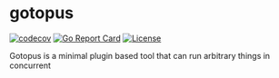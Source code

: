 # gotopus

[![codecov](https://codecov.io/gh/lherman-cs/gotopus/branch/master/graph/badge.svg)](https://codecov.io/gh/lherman-cs/gotopus)
[![Go Report Card](https://goreportcard.com/badge/github.com/lherman-cs/gotopus)](https://goreportcard.com/report/github.com/lherman-cs/gotopus)
[![License](https://img.shields.io/badge/License-Apache%202.0-blue.svg)](https://opensource.org/licenses/Apache-2.0)

Gotopus is a minimal plugin based tool that can run arbitrary things in concurrent
